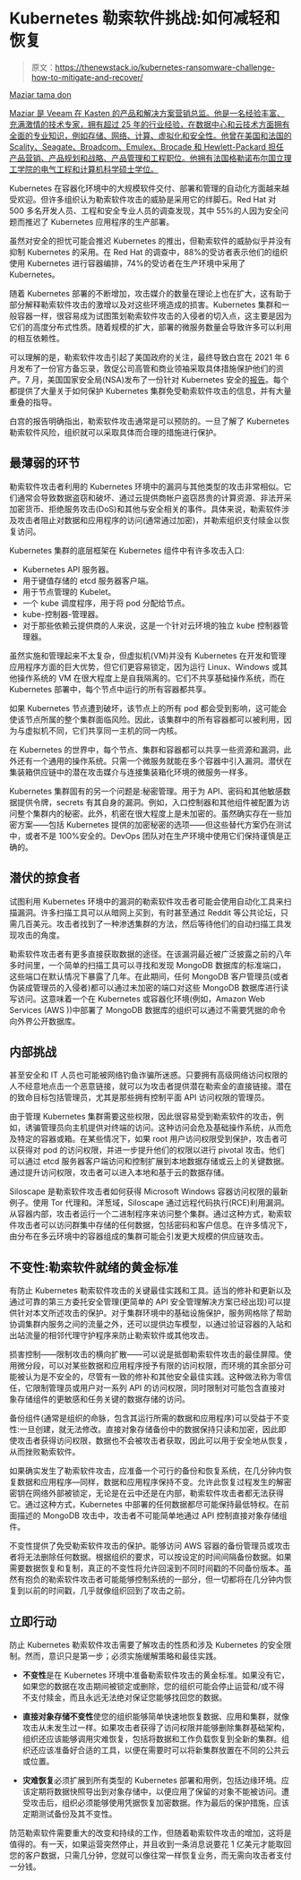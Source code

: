 # Kubernetes 勒索软件挑战:如何减轻和恢复

> 原文：<https://thenewstack.io/kubernetes-ransomware-challenge-how-to-mitigate-and-recover/>

[](https://www.linkedin.com/in/maziartamadon)

[Maziar tama don](https://www.linkedin.com/in/maziartamadon)

[Maziar 是 Veeam 在 Kasten 的产品和解决方案营销总监。他是一名经验丰富、充满激情的技术专家，拥有超过 25 年的行业经验，在数据中心和云技术方面拥有全面的专业知识，例如存储、网络、计算、虚拟化和安全性。他曾在美国和法国的 Scality、Seagate、Broadcom、Emulex、Brocade 和 Hewlett-Packard 担任产品营销、产品规划和战略、产品管理和工程职位。他拥有法国格勒诺布尔国立理工学院的电气工程和计算机科学硕士学位。](https://www.linkedin.com/in/maziartamadon)

[](https://www.linkedin.com/in/maziartamadon)[](https://www.linkedin.com/in/maziartamadon)

Kubernetes 在容器化环境中的大规模软件交付、部署和管理的自动化方面越来越受欢迎。但许多组织认为勒索软件攻击的威胁是采用它的绊脚石。Red Hat 对 500 多名开发人员、工程和安全专业人员的调查发现，其中 55%的人因为安全问题而推迟了 Kubernetes 应用程序的生产部署。

虽然对安全的担忧可能会推迟 Kubernetes 的推出，但勒索软件的威胁似乎并没有抑制 Kubernetes 的采用。在 Red Hat 的调查中，88%的受访者表示他们的组织使用 Kubernetes 进行容器编排，74%的受访者在生产环境中采用了 Kubernetes。

随着 Kubernetes 部署的不断增加，攻击媒介的数量在理论上也在扩大，这有助于部分解释勒索软件攻击的激增以及对这些环境造成的损害。Kubernetes 集群和一般容器一样，很容易成为试图策划勒索软件攻击的入侵者的切入点，这主要是因为它们的高度分布式性质。随着规模的扩大，部署的微服务数量会导致许多可以利用的相互依赖性。

可以理解的是，勒索软件攻击引起了美国政府的关注，最终导致白宫在 2021 年 6 月发布了一份官方备忘录，敦促公司高管和商业领袖采取具体措施保护他们的资产。7 月，美国国家安全局(NSA)发布了一份针对 Kubernetes 安全的[报告](https://media.defense.gov/2021/Aug/03/2002820425/-1/-1/1/CTR_KUBERNETES%20HARDENING%20GUIDANCE.PDF)。每个都提供了大量关于如何保护 Kubernetes 集群免受勒索软件攻击的信息，并有大量重叠的指导。

白宫的报告明确指出，勒索软件攻击通常是可以预防的。一旦了解了 Kubernetes 勒索软件风险，组织就可以采取具体而合理的措施进行保护。

## 最薄弱的环节

勒索软件攻击者利用的 Kubernetes 环境中的漏洞与其他类型的攻击非常相似。它们通常会导致数据盗窃和破坏、通过云提供商帐户盗窃昂贵的计算资源、非法开采加密货币、拒绝服务攻击(DoS)和其他与安全相关的事件。具体来说，勒索软件涉及攻击者阻止对数据和应用程序的访问(通常通过加密)，并勒索组织支付赎金以恢复访问。

Kubernetes 集群的底层框架在 Kubernetes 组件中有许多攻击入口:

*   Kubernetes API 服务器。
*   用于键值存储的 etcd 服务器客户端。
*   用于节点管理的 Kubelet。
*   一个 kube 调度程序，用于将 pod 分配给节点。
*   kube-控制器-管理器。
*   对于那些依赖云提供商的人来说，这是一个针对云环境的独立 kube 控制器管理器。

虽然实施和管理起来不太复杂，但虚拟机(VM)并没有 Kubernetes 在开发和管理应用程序方面的巨大优势，但它们更容易锁定，因为运行 Linux、Windows 或其他操作系统的 VM 在很大程度上是自我隔离的。它们不共享基础操作系统，而在 Kubernetes 部署中，每个节点中运行的所有容器都共享。

如果 Kubernetes 节点遭到破坏，该节点上的所有 pod 都会受到影响，这可能会使该节点所属的整个集群面临风险。因此，该集群中的所有容器都可以被利用，因为与虚拟机不同，它们共享同一主机的同一内核。

在 Kubernetes 的世界中，每个节点、集群和容器都可以共享一些资源和漏洞，此外还有一个通用的操作系统。只需一个微服务就能在多个容器中引入漏洞。潜伏在集装箱供应链中的潜在攻击媒介与连接集装箱化环境的微服务一样多。

Kubernetes 集群固有的另一个问题是:秘密管理。用于为 API、密码和其他敏感数据提供令牌，secrets 有其自身的漏洞。例如，入口控制器和其他组件被配置为访问整个集群内的秘密。此外，机密在很大程度上是未加密的。虽然确实存在一些加密方案——包括 Kubernetes 提供的加密秘密的选项——但这些替代方案仍在测试中，或者不是 100%安全的。DevOps 团队对在生产环境中使用它们保持谨慎是正确的。

## 潜伏的掠食者

试图利用 Kubernetes 环境中的漏洞的勒索软件攻击者可能会使用自动化工具来扫描漏洞。许多扫描工具可以从暗网上买到，有时甚至通过 Reddit 等公共论坛，只需几百美元。攻击者找到了一种渗透集群的方法，然后等待他们的自动扫描工具发现攻击的角度。

勒索软件攻击者有更多直接获取数据的途径。在该漏洞最近被广泛披露之前的八年多时间里，一个简单的扫描工具可以寻找和发现 MongoDB 数据库的标准端口，这些端口在默认情况下暴露了几年。在此期间，任何 MongoDB 客户管理员(或者伪装成管理员的入侵者)都可以通过未加密的端口对这些 MongoDB 数据库进行读写访问。这意味着一个在 Kubernetes 或容器化环境(例如，Amazon Web Services (AWS ))中部署了 MongoDB 数据库的组织可以通过不需要凭据的命令向外界公开数据库。

## 内部挑战

甚至安全和 IT 人员也可能被网络钓鱼诈骗所迷惑。只要拥有高级网络访问权限的人不经意地点击一个恶意链接，就可以为攻击者提供潜在勒索金的直接链接。潜在的致命目标包括管理员，尤其是那些拥有控制平面 API 访问权限的管理员。

由于管理 Kubernetes 集群需要这些权限，因此很容易受到勒索软件的攻击，例如，诱骗管理员向主机提供对终端的访问。这种访问会危及基础操作系统，从而危及特定的容器或箱。在某些情况下，如果 root 用户访问权限受到保护，攻击者可以获得对 pod 的访问权限，并进一步提升他们的权限以进行 pivotal 攻击。他们可以通过 etcd 服务器客户端访问和控制扩展到本地数据存储或云上的关键数据。通过提升访问权限，攻击者可以进入本地和基于云的数据存储。

Siloscape 是勒索软件攻击者如何获得 Microsoft Windows 容器访问权限的最新例子。使用 Tor 代理和。洋葱域，Siloscape 通过远程代码执行(RCE)利用漏洞。从容器内部，攻击者运行一个二进制程序来访问整个集群。通过这种方式，勒索软件攻击者可以访问群集中存储的任何数据，包括密码和客户信息。在许多情况下，由分布在多云环境中的容器组成的集群可能会引发更大规模的供应链攻击。

## 不变性:勒索软件就绪的黄金标准

有防止 Kubernetes 勒索软件攻击的关键最佳实践和工具。适当的修补和更新以及通过可靠的第三方委托安全管理(更简单的 API 安全管理解决方案已经出现)可以提供针对本文所述攻击的保护。对于集群环境中的基础设施保护，服务网格除了帮助协调集群内服务之间的流量之外，还可以提供边车模型，以通过验证容器的入站和出站流量的相邻代理守护程序来防止勒索软件或其他攻击。

损害控制——限制攻击的横向扩散——可以说是抵御勒索软件攻击的最佳屏障。使用微分段，可以对某些数据和应用程序授予有限的访问权限，而环境的其余部分可能被认为是不安全的，尽管有一致的修补和其他安全最佳实践。这种做法称为零信任，它限制管理员或用户对一系列 API 的访问权限，同时限制对可能包含直接对象存储组件的更敏感和任务关键的数据存储的访问。

备份组件(通常是组织的命脉，包含其运行所需的数据和应用程序)可以受益于不变性:一旦创建，就无法修改。直接对象存储备份中的数据保持只读和加密，因此即使攻击者获得访问权限，数据也不会被攻击者获取，因此可以用于安全地从恢复，从而挫败勒索软件。

如果确实发生了勒索软件攻击，应准备一个可行的备份和恢复系统，在几分钟内恢复数据和应用程序—同样，数据和应用程序保持不变。允许此恢复过程发生的解密密钥在网络外部被锁定，无论是在云中还是在内部，勒索软件攻击者都无法获得它。通过这种方式，Kubernetes 中部署的任何数据都尽可能保持最低特权。在前面描述的 MongoDB 攻击中，攻击者不可能简单地通过 API 控制直接对象存储组件。

不变性提供了免受勒索软件攻击的保护。能够访问 AWS 容器的备份管理员或攻击者将无法删除任何数据。根据组织的要求，可以按设定的时间间隔备份数据。如果需要数据恢复和复制，真正的不变性将允许回滚到不同时间戳的不同备份版本。虽然有抱负的勒索软件攻击者可能能够控制系统的一部分，但一切都将在几分钟内恢复到以前的时间戳，几乎就像组织回到了攻击之前。

## 立即行动

防止 Kubernetes 勒索软件攻击需要了解攻击的性质和涉及 Kubernetes 的安全限制。然而，意识只是第一步；必须实施缓解策略和最佳实践。

*   **不变性**是在 Kubernetes 环境中准备勒索软件攻击的黄金标准。如果没有它，如果您的数据在攻击期间被锁定或删除，您的组织可能会停止运营和/或不得不支付赎金，而且永远无法绝对保证您能够找回您的数据。

*   **直接对象存储不变性**使您的组织能够简单快速地恢复数据、应用和集群，就像攻击从未发生过一样。如果攻击者获得了访问权限并能够删除集群基础架构，组织还应该能够调用灾难恢复，包括将数据和工作负载恢复到全新的集群。组织还应该准备好合适的工具，以便在需要时可以将新集群放置在不同的公共云或位置。

*   **灾难恢复**必须扩展到所有类型的 Kubernetes 部署和用例，包括边缘环境。应该定期将数据快照导出到对象存储中，以便应用了保留的对象不能被访问。遭受攻击后，组织必须能够使用凭据恢复加密数据。作为最后的保护措施，应该定期测试备份及其不变性。

防范勒索软件需要重大的改变和持续的工作，但随着勒索软件攻击的增加，这将是值得的。有一天，如果运营突然停止，并且收到一条消息说要花 1 亿美元才能取回您的客户数据，只需几分钟，您就可以像往常一样恢复业务，而无需向攻击者支付一分钱。

<svg xmlns:xlink="http://www.w3.org/1999/xlink" viewBox="0 0 68 31" version="1.1"><title>Group</title> <desc>Created with Sketch.</desc></svg>